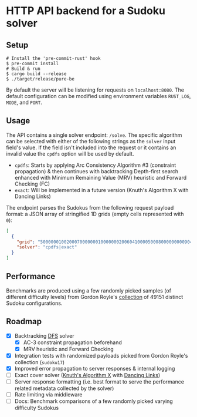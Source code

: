 # HTTP API backend for a Sudoku solver

## Setup

```shell
# Install the 'pre-commit-rust' hook
$ pre-commit install
# Build & run
$ cargo build --release
$ ./target/release/pure-be
```

By default the server will be listening for requests on `localhost:8080`. The default configuration can be modified using environment variables `RUST_LOG`, `MODE`, and `PORT`.

## Usage

The API contains a single solver endpoint: `/solve`. The specific algorithm can be selected with either of the following strings as the `solver` input field's value. If the field isn't included into the request or it contains an invalid value the `cpdfs` option will be used by default.

- `cpdfs`: Starts by applying Arc Consistency Algorithm #3 (constraint propagation) & then continues with backtracking Depth-first search enhanced with Minimum Remaining Value (MRV) heuristic and Forward Checking (FC)
- `exact`: Will be implemented in a future version (Knuth's Algorithm X with Dancing Links)

The endpoint parses the Sudokus from the following request payload format: a JSON array of stringified 1D grids (empty cells represented with `0`):

```json
[
  {
    "grid": "500000010020007000000010000000200604100005000800000000090400200000380000000000700",
    "solver": "cpdfs|exact"
  }
]
```

## Performance

Benchmarks are produced using a few randomly picked samples (of different difficulty levels) from Gordon Royle's [collection](https://web.archive.org/web/20120730100322/http://mapleta.maths.uwa.edu.au/~gordon/sudokumin.php) of 49151 distinct Sudoku configurations.

## Roadmap

- [x] Backtracking [DFS](https://web.archive.org/web/20221208212421/https://www.dcc.fc.up.pt/~acm/sudoku.pdf) solver
  - [x] AC-3 constraint propagation beforehand
  - [x] MRV heuristic and Forward Checking
- [x] Integration tests with randomized payloads picked from Gordon Royle's collection (`sudoku17`)
- [x] Improved error propagation to server responses & internal logging
- [ ] Exact cover solver ([Knuth's Algorithm X](https://en.wikipedia.org/wiki/Knuth%27s_Algorithm_X) with [Dancing Links](https://en.wikipedia.org/wiki/Dancing_Links))
- [ ] Server response formatting (i.e. best format to serve the performance related metadata collected by the solver)
- [ ] Rate limiting via middleware
- [ ] Docs: Benchmark comparisons of a few randomly picked varying difficulty Sudokus
